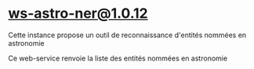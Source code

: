 # ws-astro-ner@1.0.12

Cette instance propose un outil de reconnaissance d'entités nommées en astronomie

Ce web-service renvoie la liste des entités nommées en astronomie
